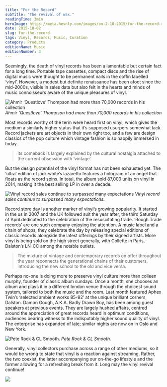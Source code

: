 ```yaml
---
title: "For the Record"
subTitle: "The revival of wax."
readingTime: 3min
heroImage: https://meta.hevnly.com/images/on-2-10-2015/for-the-record-record-hero.jpg
date: 2015-10-02
slug: for-the-record
tags: Vinyl, Records, Music, Curation
category: Products
editionName: Music
editionNumber: 3
---
```


Seemingly, the death of vinyl records has been a lamentable but certain fact for a long time. Portable tape cassettes, compact discs and the rise of digital music were thought to be permanent nails in the coffin labelled ‘vinyl’. However, a modest but definite renaissance has been afoot since the mid-2000s, visible in sales data but also felt in the hearts and minds of music connoisseurs aware of the unique pleasures of vinyl.

![Ahmir ‘Questlove’ Thompson had more than 70,000 records in his collection](https://meta.hevnly.com/images/on-2-10-2015/for-the-record-questlove2.jpg)
*Ahmir ‘Questlove’ Thompson had more than 70,000 records in his collection*

Most records worthy of the term were heard first on vinyl, which gives the medium a similarly higher status that it’s supposed usurpers somewhat lack. Record jackets are art objects in their own right too, and a few are design classics of the pop culture which vintage fashion is so happily immersed in today.

>Its comeback is largely explained by the cultural nostalgia attached to the current obsession with ‘vintage’.

But the design potential of the vinyl format has not been exhausted yet. The ‘ultra’ edition of jack white’s lazaretto features a hologram of an angel that floats as the record spins. In total, the album sold 87,000 units on vinyl in 2014, making it the best selling LP in over a decade.

![Vinyl record sales continue to surpassed many expectations](https://meta.hevnly.com/images/on-2-10-2015/for-the-record-vinyl-player.jpg)
*Vinyl record sales continue to surpassed many expectations.*

Record store day is another marker of vinyl’s growing popularity. It started in the us in 2007 and the UK followed suit the year after, the third Saturday of April dedicated to the celebration of the resuscitating trade. ‘Rough Trade records’ are one such company enjoying the attention. A music label and a chain of shops, they celebrate the day by releasing special editions of classic records alongside the latest offerings by their signed artists. More vinyl is being sold on the high street generally, with Collette in Paris, Dalston’s LN-CC among the notable outlets.

>The mixture of vintage and contemporary records on offer throughout the year reconnects the generational chains of their customers, introducing the new school to the old and vice versa.

Perhaps no-one is doing more to preserve vinyl culture more than colleen murphy, founder of classic album sundays. Once a month, she chooses an album and plays it in a different london venue through the choicest sound system, tailored to both the music and the room. Last month featured Aphex Twin’s ‘selected ambient works 85-92’ at the unique brilliant corners, Dalston. Damon Gough, A.K.A. Badly Drawn Boy, has been among guest speakers at previous events. They are largely hushed affairs, centred around the appreciation of great records heard in optimum conditions, audiences bearing witness to the indisputably higher sound quality of vinyl. The enterprise has expanded of late; similar nights are now on in Oslo and New York.

![Pete Rock & CL Smooth.](https://meta.hevnly.com/images/on-2-10-2015/for-the-record-image4.jpg)
*Pete Rock & CL Smooth.*

Generally, vinyl collectors purchase across a range of other mediums, so it would be wrong to state that vinyl is a reaction against streaming. Rather, the two coexist, the latter accompanying our on-the-go lifestyle and the former allowing for a refreshing break from it. Long may the vinyl revival continue!

![](https://meta.hevnly.com/images/on-2-10-2015/for-the-record-footer.jpg)

